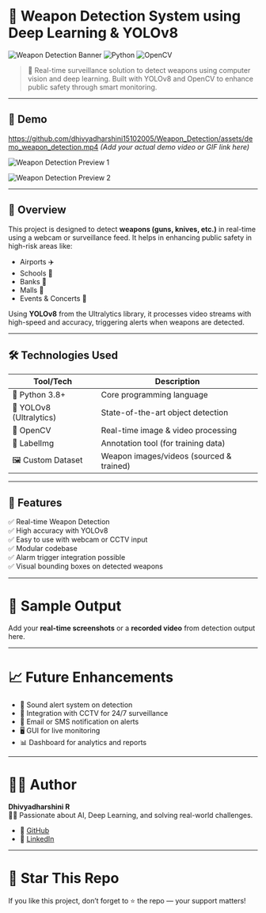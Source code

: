# 🔫 Weapon Detection System using Deep Learning & YOLOv8

![Weapon Detection Banner](https://img.shields.io/badge/Weapon%20Detection-YOLOv8-brightgreen?style=for-the-badge&logo=github)
![Python](https://img.shields.io/badge/Python-3.8-blue?style=for-the-badge&logo=python)
![OpenCV](https://img.shields.io/badge/OpenCV-Real%20Time%20Detection-red?style=for-the-badge&logo=opencv)

> 🚨 Real-time surveillance solution to detect weapons using computer vision and deep learning. Built with YOLOv8 and OpenCV to enhance public safety through smart monitoring.

---

## 📸 Demo

https://github.com/dhivyadharshini15102005/Weapon_Detection/assets/demo_weapon_detection.mp4 *(Add your actual demo video or GIF link here)*

![Weapon Detection Preview 1](https://drive.google.com/uc?export=view&id=1IoIpcP7pTU2PilfhxFPM9ZSCZlkz7YE4)

![Weapon Detection Preview 2](https://drive.google.com/uc?export=view&id=1FYZiEd-TZNK3_S1GRUSm5lsqCRtWhTy0)

---

## 🧠 Overview

This project is designed to detect **weapons (guns, knives, etc.)** in real-time using a webcam or surveillance feed. It helps in enhancing public safety in high-risk areas like:

- Airports ✈️  
- Schools 🏫  
- Banks 🏦  
- Malls 🏬  
- Events & Concerts 🎤

Using **YOLOv8** from the Ultralytics library, it processes video streams with high-speed and accuracy, triggering alerts when weapons are detected.

---

## 🛠️ Technologies Used

| Tool/Tech         | Description                            |
|-------------------|----------------------------------------|
| 🐍 Python 3.8+     | Core programming language              |
| 🧠 YOLOv8 (Ultralytics) | State-of-the-art object detection |
| 🎥 OpenCV          | Real-time image & video processing     |
| 📁 LabelImg        | Annotation tool (for training data)    |
| 🖼️ Custom Dataset | Weapon images/videos (sourced & trained) |

---

## 🚀 Features

✅ Real-time Weapon Detection  
✅ High accuracy with YOLOv8  
✅ Easy to use with webcam or CCTV input  
✅ Modular codebase  
✅ Alarm trigger integration possible  
✅ Visual bounding boxes on detected weapons

---
# 🧪 Sample Output

Add your **real-time screenshots** or a **recorded video** from detection output here.

---

# 📈 Future Enhancements

- 🔔 Sound alert system on detection  
- 🧠 Integration with CCTV for 24/7 surveillance  
- 📩 Email or SMS notification on alerts  
- 🖥️ GUI for live monitoring  
- 📊 Dashboard for analytics and reports  

---

# 🙋‍♀️ Author

**Dhivyadharshini R**  
🧑‍💻 Passionate about AI, Deep Learning, and solving real-world challenges.

- 🔗 [GitHub](https://github.com/dhivyadharshini15102005)  
- 🔗 [LinkedIn](https://www.linkedin.com/in/dhivyadharshini8)  

---

# 🌟 Star This Repo

If you like this project, don’t forget to ⭐ the repo — your support matters!



